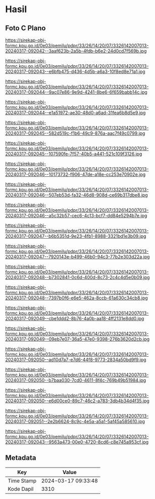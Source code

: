 # Hasil

## Foto C Plano

https://sirekap-obj-formc.kpu.go.id/0e03/pemilu/pdpr/33/26/14/20/07/3326142007013-20240317-092042--3aaf623b-2a5b-4fdb-b6e2-24d0cd7f569b.jpg

https://sirekap-obj-formc.kpu.go.id/0e03/pemilu/pdpr/33/26/14/20/07/3326142007013-20240317-092043--e6bfb475-d436-4d5b-a6a3-10f8ed8e71a1.jpg

https://sirekap-obj-formc.kpu.go.id/0e03/pemilu/pdpr/33/26/14/20/07/3326142007013-20240317-092044--9ac07e86-9e9d-4241-8be6-6f659babb14c.jpg

https://sirekap-obj-formc.kpu.go.id/0e03/pemilu/pdpr/33/26/14/20/07/3326142007013-20240317-092044--e1a51972-ae30-48d0-a6ad-31fea6b8d5e9.jpg

https://sirekap-obj-formc.kpu.go.id/0e03/pemilu/pdpr/33/26/14/20/07/3326142007013-20240317-092045--582d519c-f1b6-49c9-876a-aac7f49c0799.jpg

https://sirekap-obj-formc.kpu.go.id/0e03/pemilu/pdpr/33/26/14/20/07/3326142007013-20240317-092045--107590fe-7f57-40b5-a441-521c109f3126.jpg

https://sirekap-obj-formc.kpu.go.id/0e03/pemilu/pdpr/33/26/14/20/07/3326142007013-20240317-092046--10173732-f906-47de-a18e-cc253e70902e.jpg

https://sirekap-obj-formc.kpu.go.id/0e03/pemilu/pdpr/33/26/14/20/07/3326142007013-20240317-092046--507eb53d-fa32-46d8-908d-ce69b317dbe8.jpg

https://sirekap-obj-formc.kpu.go.id/0e03/pemilu/pdpr/33/26/14/20/07/3326142007013-20240317-092046--a5c32b57-cec6-4c13-bcf7-dd84e5294b7e.jpg

https://sirekap-obj-formc.kpu.go.id/0e03/pemilu/pdpr/33/26/14/20/07/3326142007013-20240317-092047--b6b5351d-9e23-4fb1-8988-3321bd1e3b09.jpg

https://sirekap-obj-formc.kpu.go.id/0e03/pemilu/pdpr/33/26/14/20/07/3326142007013-20240317-092047--7920143e-b499-46b0-94c3-77b2e303d22a.jpg

https://sirekap-obj-formc.kpu.go.id/0e03/pemilu/pdpr/33/26/14/20/07/3326142007013-20240317-092048--b7302841-0c6d-400d-8c73-2c4c4d5e0b09.jpg

https://sirekap-obj-formc.kpu.go.id/0e03/pemilu/pdpr/33/26/14/20/07/3326142007013-20240317-092048--7397b0f6-e6e5-462a-8ccb-61a630c34cb8.jpg

https://sirekap-obj-formc.kpu.go.id/0e03/pemilu/pdpr/33/26/14/20/07/3326142007013-20240317-092049--cbe1ddd2-8b76-4a0b-aa18-4ff2131e8dd0.jpg

https://sirekap-obj-formc.kpu.go.id/0e03/pemilu/pdpr/33/26/14/20/07/3326142007013-20240317-092049--09eb7e07-36a5-47e0-9398-276b3620d2cb.jpg

https://sirekap-obj-formc.kpu.go.id/0e03/pemilu/pdpr/33/26/14/20/07/3326142007013-20240317-092050--ad10d7a7-e7d6-44f8-9773-2834a50bd9f9.jpg

https://sirekap-obj-formc.kpu.go.id/0e03/pemilu/pdpr/33/26/14/20/07/3326142007013-20240317-092050--b7baa030-7cd0-4611-8f4c-769b49b51984.jpg

https://sirekap-obj-formc.kpu.go.id/0e03/pemilu/pdpr/33/26/14/20/07/3326142007013-20240317-092050--e6d00ce0-89c7-46c2-a783-3db4b34d4f35.jpg

https://sirekap-obj-formc.kpu.go.id/0e03/pemilu/pdpr/33/26/14/20/07/3326142007013-20240317-092051--2e2b6624-8c9c-4e5a-a5a1-5af45a585610.jpg

https://sirekap-obj-formc.kpu.go.id/0e03/pemilu/pdpr/33/26/14/20/07/3326142007013-20240317-092043--9563a473-00e0-4720-8cd6-c8e745a953cf.jpg


## Metadata

| Key        | Value               |
| ---------- | ------------------- |
| Time Stamp | 2024-03-17 09:33:48 |
| Kode Dapil | 3310                |



